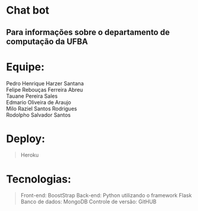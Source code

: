 # Chat bot 
## Para informações sobre o departamento de computação da UFBA
# Equipe:

Pedro Henrique Harzer Santana <br>
Felipe Rebouças Ferreira Abreu <br>
Tauane Pereira Sales <br>
Edmario Oliveira de Araujo<br>
Milo Raziel Santos Rodrigues<br>
Rodolpho Salvador Santos <br>

# Deploy:

>Heroku

# Tecnologias:

>Front-end: BoostStrap
>Back-end: Python utilizando o framework Flask
>Banco de dados: MongoDB
>Controle de versão: GitHUB
